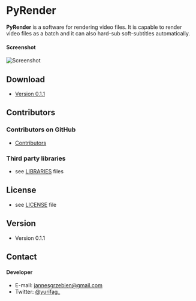PyRender
========
**PyRender** is a software for rendering video files.
It is capable to render video files as a batch and it can also hard-sub soft-subtitles automatically.

#### Screenshot
![Screenshot](http://puu.sh/aWkSj/f4950d1205.png)

## Download
* [Version 0.1.1](https://github.com/Yurifag/PyRender/archive/master.zip)

## Contributors

### Contributors on GitHub
* [Contributors](https://github.com/Yurifag/PyRender/graphs/contributors)

### Third party libraries
* see [LIBRARIES](https://github.com/Yurifag/PyRender/blob/master/LIBRARIES.md) files

## License 
* see [LICENSE](https://github.com/Yurifag/PyRender/blob/master/LICENSE.md) file

## Version 
* Version 0.1.1

## Contact
#### Developer
* E-mail: jannesgrzebien@gmail.com
* Twitter: [@yurifag_](https://twitter.com/yurifag_ "Yurifag on twitter")
